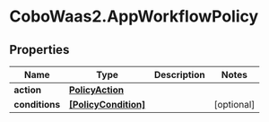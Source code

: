 # CoboWaas2.AppWorkflowPolicy

## Properties

Name | Type | Description | Notes
------------ | ------------- | ------------- | -------------
**action** | [**PolicyAction**](PolicyAction.md) |  | 
**conditions** | [**[PolicyCondition]**](PolicyCondition.md) |  | [optional] 


